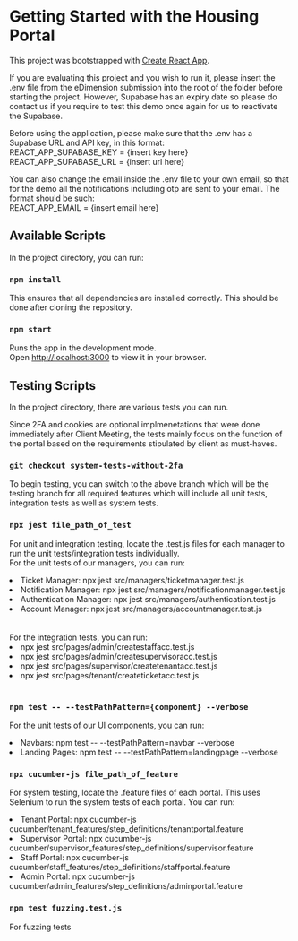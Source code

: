 # Getting Started with the Housing Portal
This project was bootstrapped with [Create React App](https://github.com/facebook/create-react-app).

If you are evaluating this project and you wish to run it, please insert the .env file from the eDimension submission into the root of the folder before starting the project. However, Supabase has an expiry date so please do contact us if you require to test this demo once again for us to reactivate the Supabase.

Before using the application, please make sure that the .env has a Supabase URL and API key, in this format: \
REACT_APP_SUPABASE_KEY = {insert key here}\
REACT_APP_SUPABASE_URL = {insert url here}

You can also change the email inside the .env file to your own email, so that for the demo all the notifications including otp are sent to your email. The format should be such: \
REACT_APP_EMAIL = {insert email here}

## Available Scripts

In the project directory, you can run:

### `npm install`

This ensures that all dependencies are installed correctly. This should be done after cloning the repository.

### `npm start`

Runs the app in the development mode.\
Open [http://localhost:3000](http://localhost:3000) to view it in your browser.

## Testing Scripts

In the project directory, there are various tests you can run. 

Since 2FA and cookies are optional implmenetations that were done immediately after Client Meeting, the tests mainly focus on the function of the portal based on the requirements stipulated by client as must-haves. 

### `git checkout system-tests-without-2fa`
To begin testing, you can switch to the above branch which will be the testing branch for all required features which will include all unit tests, integration tests as well as system tests.

### `npx jest file_path_of_test`
For unit and integration testing, locate the .test.js files for each manager to run the unit tests/integration tests individually. 
<br>
For the unit tests of our managers, you can run: 
<li>Ticket Manager: npx jest src/managers/ticketmanager.test.js</li>
<li>Notification Manager: npx jest src/managers/notificationmanager.test.js</li> 
<li>Authentication Manager: npx jest src/managers/authentication.test.js</li> 
<li>Account Manager: npx jest src/managers/accountmanager.test.js </li>
<br>

<br>
For the integration tests, you can run:
<li>npx jest src/pages/admin/createstaffacc.test.js</li>
<li>npx jest src/pages/admin/createsupervisoracc.test.js</li>
<li>npx jest src/pages/supervisor/createtenantacc.test.js</li>
<li>npx jest src/pages/tenant/createticketacc.test.js</li>
<br>

### `npm test -- --testPathPattern={component} --verbose`
For the unit tests of our UI components, you can run:
<li>Navbars: npm test -- --testPathPattern=navbar --verbose </li>
<li>Landing Pages: npm test -- --testPathPattern=landingpage --verbose</li>

### `npx cucumber-js file_path_of_feature`
For system testing, locate the .feature files of each portal. This uses Selenium to run the system tests of each portal. 
You can run:
<li>Tenant Portal: npx cucumber-js cucumber/tenant_features/step_definitions/tenantportal.feature</li>
<li>Supervisor Portal: npx cucumber-js cucumber/supervisor_features/step_definitions/supervisor.feature</li>
<li>Staff Portal: npx cucumber-js cucumber/staff_features/step_definitions/staffportal.feature</li>
<li>Admin Portal: npx cucumber-js cucumber/admin_features/step_definitions/adminportal.feature</li>

### `npm test fuzzing.test.js`
For fuzzing tests

